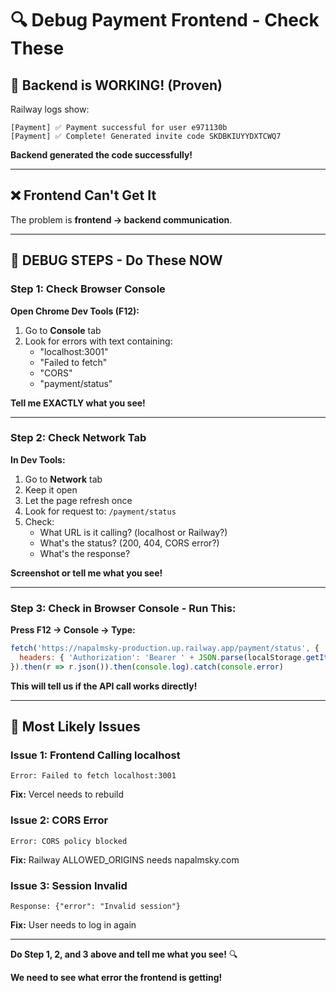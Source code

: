 # 🔍 Debug Payment Frontend - Check These

## 🎯 **Backend is WORKING! (Proven)**

Railway logs show:
```
[Payment] ✅ Payment successful for user e971130b
[Payment] ✅ Complete! Generated invite code SKDBKIUYYDXTCWQ7
```

**Backend generated the code successfully!**

---

## ❌ **Frontend Can't Get It**

The problem is **frontend → backend communication**.

---

## 🔧 **DEBUG STEPS - Do These NOW**

### **Step 1: Check Browser Console**

**Open Chrome Dev Tools (F12):**
1. Go to **Console** tab
2. Look for errors with text containing:
   - "localhost:3001"
   - "Failed to fetch"
   - "CORS"
   - "payment/status"

**Tell me EXACTLY what you see!**

---

### **Step 2: Check Network Tab**

**In Dev Tools:**
1. Go to **Network** tab
2. Keep it open
3. Let the page refresh once
4. Look for request to: `/payment/status`
5. Check:
   - What URL is it calling? (localhost or Railway?)
   - What's the status? (200, 404, CORS error?)
   - What's the response?

**Screenshot or tell me what you see!**

---

### **Step 3: Check in Browser Console - Run This:**

**Press F12 → Console → Type:**
```javascript
fetch('https://napalmsky-production.up.railway.app/payment/status', {
  headers: { 'Authorization': 'Bearer ' + JSON.parse(localStorage.getItem('napalmsky_session')).sessionToken }
}).then(r => r.json()).then(console.log).catch(console.error)
```

**This will tell us if the API call works directly!**

---

## 🎯 **Most Likely Issues**

### **Issue 1: Frontend Calling localhost**
```
Error: Failed to fetch localhost:3001
```
**Fix:** Vercel needs to rebuild

### **Issue 2: CORS Error**
```
Error: CORS policy blocked
```
**Fix:** Railway ALLOWED_ORIGINS needs napalmsky.com

### **Issue 3: Session Invalid**
```
Response: {"error": "Invalid session"}
```
**Fix:** User needs to log in again

---

**Do Step 1, 2, and 3 above and tell me what you see!** 🔍

**We need to see what error the frontend is getting!**

